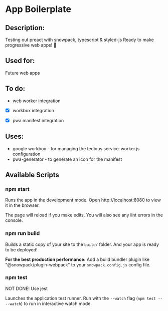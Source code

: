 # App Boilerplate

## Description:
Testing out preact with snowpack, typescript & styled-js
Ready to make progressive web apps! 🎉

## Used for:
Future web apps

## To do: 
- web worker integration
- [x] workbox integration
- [x] pwa manifest integration


## Uses:
- google workbox - for managing the tedious service-worker.js configuration
- pwa-generator - to generate an icon for the manifest

## Available Scripts

### npm start

Runs the app in the development mode.
Open http://localhost:8080 to view it in the browser.

The page will reload if you make edits.
You will also see any lint errors in the console.

### npm run build

Builds a static copy of your site to the `build/` folder.
And your app is ready to be deployed!

**For the best production performance:** Add a build bundler plugin like "@snowpack/plugin-webpack" to your `snowpack.config.js` config file.

### npm test
NOT DONE!
Use jest

Launches the application test runner.
Run with the `--watch` flag (`npm test -- --watch`) to run in interactive watch mode.
